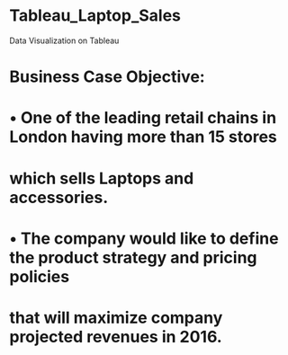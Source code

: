 # Tableau_Laptop_Sales
Data Visualization on Tableau

# Business Case Objective:

# • One of the leading retail chains in London having more than 15 stores

# which sells Laptops and accessories.

# • The company would like to define the product strategy and pricing policies

# that will maximize company projected revenues in 2016.
